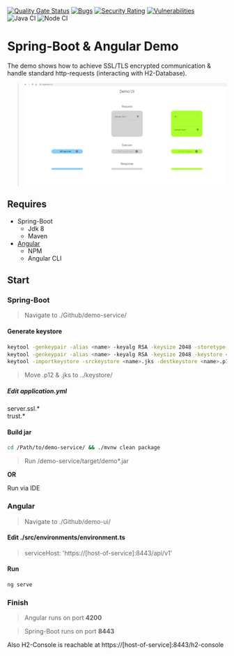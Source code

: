 [![Quality Gate Status](https://sonarcloud.io/api/project_badges/measure?project=nicholas-dietz_spring-boot_angular_demo&metric=alert_status)](https://sonarcloud.io/dashboard?id=nicholas-dietz_spring-boot_angular_demo)
[![Bugs](https://sonarcloud.io/api/project_badges/measure?project=nicholas-dietz_spring-boot_angular_demo&metric=bugs)](https://sonarcloud.io/dashboard?id=nicholas-dietz_spring-boot_angular_demo)
[![Security Rating](https://sonarcloud.io/api/project_badges/measure?project=nicholas-dietz_spring-boot_angular_demo&metric=security_rating)](https://sonarcloud.io/dashboard?id=nicholas-dietz_spring-boot_angular_demo)
[![Vulnerabilities](https://sonarcloud.io/api/project_badges/measure?project=nicholas-dietz_spring-boot_angular_demo&metric=vulnerabilities)](https://sonarcloud.io/dashboard?id=nicholas-dietz_spring-boot_angular_demo)</br>
![Java CI](https://github.com/nicholas-dietz/spring-boot_angular_demo/workflows/Java%20CI/badge.svg)
![Node CI](https://github.com/nicholas-dietz/spring-boot_angular_demo/workflows/Node%20CI/badge.svg)

# Spring-Boot & Angular Demo
The demo shows how to achieve SSL/TLS encrypted communication &amp; handle standard http-requests (interacting with H2-Database).</br>
>![picture](https://github.com/nicholas-dietz/spring-boot_angular_demo/blob/master/GitHub/img/demo-ui.png)

## Requires
- Spring-Boot
  - Jdk 8
  - Maven
- [Angular](https://codeburst.io/how-to-build-an-angular-app-with-angular-cli-in-a-couple-of-minutes-43089d3ab272)
  - NPM
  - Angular CLI

## Start

### Spring-Boot

> Navigate to ./Github/demo-service/


#### Generate keystore
```sh
keytool -genkeypair -alias <name> -keyalg RSA -keysize 2048 -storetype PKCS12 -keystore <name>.p12 -validity 3650
keytool -genkeypair -alias <name> -keyalg RSA -keysize 2048 -keystore <name>.jks -validity 3650
keytool -importkeystore -srckeystore <name>.jks -destkeystore <name>.p12 -deststoretype pkcs12
```
> Move <name>.p12 & <name>.jks to ../keystore/

##### Edit application.yml
server.ssl.* </br>
trust.*

#### Build jar
```sh
cd /Path/to/demo-service/ && ./mvnw clean package
``` 
> Run /demo-service/target/demo*.jar

**OR**

Run via IDE


### Angular

> Navigate to ./Github/demo-ui/

#### Edit ./src/environments/environment.ts

> serviceHost: 'https://[host-of-service]:8443/api/v1'

#### Run

``` sh
ng serve
```

### Finish

 > Angular runs on port **4200**

 > Spring-Boot runs on port **8443**
 
Also H2-Console is reachable at https://[host-of-service]:8443/h2-console
